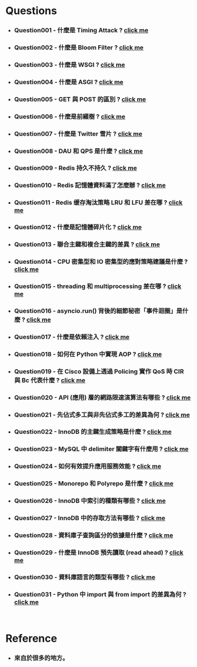 Questions
=====
* ### Question001 - 什麼是 Timing Attack ? [click me](https://gitlab.com/ChiangWei/main/-/tree/master/Questions/Question001)
* ### Question002 - 什麼是 Bloom Filter ? [click me](https://gitlab.com/ChiangWei/main/-/tree/master/Questions/Question002)
* ### Question003 - 什麼是 WSGI ? [click me](https://gitlab.com/ChiangWei/main/-/tree/master/Questions/Question003)
* ### Question004 - 什麼是 ASGI ? [click me](https://gitlab.com/ChiangWei/main/-/tree/master/Questions/Question004)
* ### Question005 - GET 與 POST 的區別 ? [click me](https://gitlab.com/ChiangWei/main/-/tree/master/Questions/Question005)
* ### Question006 - 什麼是前綴樹 ? [click me](https://gitlab.com/ChiangWei/main/-/tree/master/Questions/Question006)
* ### Question007 - 什麼是 Twitter 雪片 ? [click me](https://gitlab.com/ChiangWei/main/-/tree/master/Questions/Question007)
* ### Question008 - DAU 和 QPS 是什麼 ? [click me](https://gitlab.com/ChiangWei/main/-/tree/master/Questions/Question008)
* ### Question009 - Redis 持久不持久 ? [click me](https://gitlab.com/ChiangWei/main/-/tree/master/Questions/Question009)
* ### Question010 - Redis 記憶體資料滿了怎麼辦 ? [click me](https://gitlab.com/ChiangWei/main/-/tree/master/Questions/Question010)
* ### Question011 - Redis 缓存淘汰策略 LRU 和 LFU 差在哪 ? [click me](https://gitlab.com/ChiangWei/main/-/tree/master/Questions/Question011)
* ### Question012 - 什麼是記憶體碎片化 ? [click me](https://gitlab.com/ChiangWei/main/-/tree/master/Questions/Question012)
* ### Question013 - 聯合主鍵和複合主鍵的差異 ? [click me](https://gitlab.com/ChiangWei/main/-/tree/master/Questions/Question013)
* ### Question014 - CPU 密集型和 IO 密集型的應對策略建議是什麼 ? [click me](https://gitlab.com/ChiangWei/main/-/tree/master/Questions/Question014)
* ### Question015 - threading 和 multiprocessing 差在哪 ? [click me](https://gitlab.com/ChiangWei/main/-/tree/master/Questions/Question015)
* ### Question016 - asyncio.run() 背後的細節秘密「事件迴圈」是什麼 ? [click me](https://gitlab.com/ChiangWei/main/-/tree/master/Questions/Question016)
* ### Question017 - 什麼是依賴注入 ? [click me](https://gitlab.com/ChiangWei/main/-/tree/master/Questions/Question017)
* ### Question018 - 如何在 Python 中實現 AOP ? [click me](https://gitlab.com/ChiangWei/main/-/tree/master/Questions/Question018)
* ### Question019 - 在 Cisco 設備上透過 Policing 實作 QoS 時 CIR 與 Bc 代表什麼 ? [click me](https://gitlab.com/ChiangWei/main/-/tree/master/Questions/Question019)
* ### Question020 - API (應用) 層的網路限速演算法有哪些 ? [click me](https://gitlab.com/ChiangWei/main/-/tree/master/Questions/Question020)
* ### Question021 - 先佔式多工與非先佔式多工的差異為何 ? [click me](https://gitlab.com/ChiangWei/main/-/tree/master/Questions/Question021)
* ### Question022 - InnoDB 的主鍵生成策略是什麼 ? [click me](https://gitlab.com/ChiangWei/main/-/tree/master/Questions/Question022)
* ### Question023 - MySQL 中 delimiter 關鍵字有什麼用 ? [click me](https://gitlab.com/ChiangWei/main/-/tree/master/Questions/Question023)
* ### Question024 - 如何有效提升應用服務效能 ? [click me](https://gitlab.com/ChiangWei/main/-/tree/master/Questions/Question024)
* ### Question025 - Monorepo 和 Polyrepo 是什麼 ? [click me](https://gitlab.com/ChiangWei/main/-/tree/master/Questions/Question025)
* ### Question026 - InnoDB 中索引的種類有哪些 ? [click me](https://gitlab.com/ChiangWei/main/-/tree/master/Questions/Question026)
* ### Question027 - InnoDB 中的存取方法有哪些 ? [click me](https://gitlab.com/ChiangWei/main/-/tree/master/Questions/Question027)
* ### Question028 - 資料庫子查詢區分的依據是什麼 ? [click me](https://gitlab.com/ChiangWei/main/-/tree/master/Questions/Question028)
* ### Question029 - 什麼是 InnoDB 預先讀取 (read ahead) ? [click me](https://gitlab.com/ChiangWei/main/-/tree/master/Questions/Question029)
* ### Question030 - 資料庫語言的類型有哪些 ? [click me](https://gitlab.com/ChiangWei/main/-/tree/master/Questions/Question030)
* ### Question031 - Python 中 import 與 from import 的差異為何 ? [click me](https://gitlab.com/ChiangWei/main/-/tree/master/Questions/Question031)
<br />

Reference
=====
* ### 來自於很多的地方。
<br />
